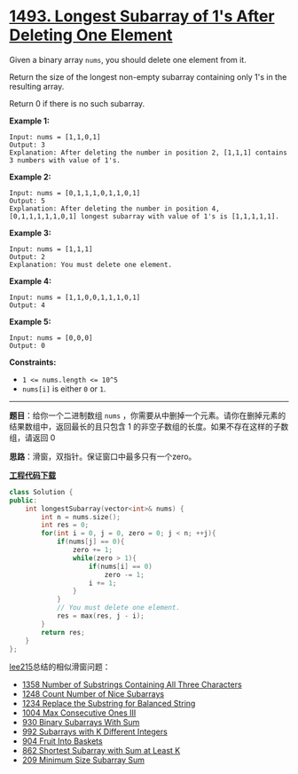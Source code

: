 # [1493. Longest Subarray of 1's After Deleting One Element](https://leetcode.com/problems/longest-subarray-of-1s-after-deleting-one-element/)

Given a binary array `nums`, you should delete one element from it.

Return the size of the longest non-empty subarray containing only 1's in the resulting array.

Return 0 if there is no such subarray.

**Example 1:**

```
Input: nums = [1,1,0,1]
Output: 3
Explanation: After deleting the number in position 2, [1,1,1] contains 3 numbers with value of 1's.
```

**Example 2:**

```
Input: nums = [0,1,1,1,0,1,1,0,1]
Output: 5
Explanation: After deleting the number in position 4, [0,1,1,1,1,1,0,1] longest subarray with value of 1's is [1,1,1,1,1].
```

**Example 3:**

```
Input: nums = [1,1,1]
Output: 2
Explanation: You must delete one element.
```

**Example 4:**

```
Input: nums = [1,1,0,0,1,1,1,0,1]
Output: 4
```

**Example 5:**

```
Input: nums = [0,0,0]
Output: 0
```

**Constraints:**

- `1 <= nums.length <= 10^5`
- `nums[i]` is either `0` or `1`.

-----

**题目**：给你一个二进制数组 `nums` ，你需要从中删掉一个元素。请你在删掉元素的结果数组中，返回最长的且只包含 1 的非空子数组的长度。如果不存在这样的子数组，请返回 0

**思路**：滑窗，双指针。保证窗口中最多只有一个zero。

[**工程代码下载**](https://github.com/shenkh/leetcode)

```cpp
class Solution {
public:
    int longestSubarray(vector<int>& nums) {
        int n = nums.size();
        int res = 0;
        for(int i = 0, j = 0, zero = 0; j < n; ++j){
            if(nums[j] == 0){
                zero += 1;
                while(zero > 1){
                    if(nums[i] == 0)
                        zero -= 1;
                    i += 1;
                }
            }
            // You must delete one element.
            res = max(res, j - i);
        }
        return res;
    }
};
```

[lee215](https://leetcode.com/problems/subarrays-with-k-different-integers/discuss/523136/JavaC%2B%2BPython-Sliding-Window)总结的相似滑窗问题：

- [1358 Number of Substrings Containing All Three Characters](https://leetcode.com/problems/number-of-substrings-containing-all-three-characters/discuss/516977/JavaC++Python-Easy-and-Concise)
- [1248 Count Number of Nice Subarrays](https://leetcode.com/problems/count-number-of-nice-subarrays/discuss/419378/JavaC%2B%2BPython-Sliding-Window-atMost(K)-atMost(K-1))
- [1234 Replace the Substring for Balanced String](https://leetcode.com/problems/replace-the-substring-for-balanced-string/discuss/408978/javacpython-sliding-window/367697)
- [1004 Max Consecutive Ones III](https://leetcode.com/problems/max-consecutive-ones-iii/discuss/247564/javacpython-sliding-window/379427?page=3)
- [930 Binary Subarrays With Sum](https://leetcode.com/problems/binary-subarrays-with-sum/discuss/186683/)
- [992 Subarrays with K Different Integers](https://leetcode.com/problems/subarrays-with-k-different-integers/discuss/234482/JavaC%2B%2BPython-Sliding-Window-atMost(K)-atMost(K-1))
- [904 Fruit Into Baskets](https://leetcode.com/problems/fruit-into-baskets/discuss/170740/Sliding-Window-for-K-Elements)
- [862 Shortest Subarray with Sum at Least K](https://leetcode.com/problems/shortest-subarray-with-sum-at-least-k/discuss/143726/C%2B%2BJavaPython-O(N)-Using-Deque)
- [209 Minimum Size Subarray Sum](https://leetcode.com/problems/minimum-size-subarray-sum/discuss/433123/JavaC++Python-Sliding-Window)
